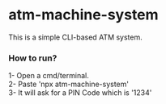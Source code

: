 # atm-machine-system
This is a simple CLI-based ATM system.

### How to run?
1- Open a cmd/terminal.
<br>
2- Paste 'npx atm-machine-system'
<br>
3- It will ask for a PIN Code which is '1234'
